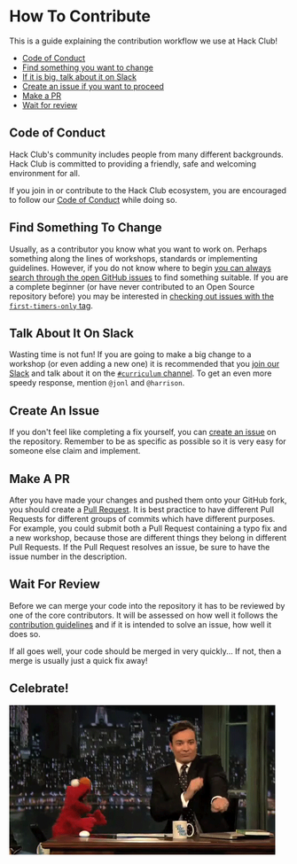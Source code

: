 # How To Contribute

This is a guide explaining the contribution workflow we use at Hack Club!

- [Code of Conduct](#code-of-conduct)
- [Find something you want to change](#find-something-to-change)
- [If it is big, talk about it on Slack](#talk-about-it-on-slack)
- [Create an issue if you want to proceed](#create-an-issue)
- [Make a PR](#make-a-pr)
- [Wait for review](#wait-for-review)

## Code of Conduct

Hack Club's community includes people from many different backgrounds. Hack Club
is committed to providing a friendly, safe and welcoming environment for all.

If you join in or contribute to the Hack Club ecosystem, you are encouraged to
follow our [Code of Conduct](CONDUCT.md) while doing so.

## Find Something To Change

Usually, as a contributor you know what you want to work on. Perhaps something
along the lines of workshops, standards or implementing guidelines. However, if
you do not know where to begin [you can always search through the open GitHub
issues](https://github.com/hackclub/hackclub/issues) to find something suitable.
If you are a complete beginner (or have never contributed to an Open Source
repository before) you may be interested in [checking out issues with the
`first-timers-only` tag](https://github.com/hackclub/hackclub/issues?utf8=%E2%9C%93&q=is%3Aissue+is%3Aopen+label%3Afirst-timers-only).

## Talk About It On Slack

Wasting time is not fun! If you are going to make a big change to a workshop
(or even adding a new one) it is recommended that you
[join our Slack](https://slack.hackclub.io) and talk
about it on the [`#curriculum` channel](https://starthackclub.slack.com/messages/curriculum/).
To get an even more speedy response, mention `@jonl` and `@harrison`.

## Create An Issue

If you don't feel like completing a fix yourself, you can
[create an issue](https://github.com/hackclub/hackclub/issues/new) on the
repository. Remember to be as specific as possible so it is very easy for
someone else claim and implement.

## Make A PR

After you have made your changes and pushed them onto your GitHub
fork, you should create a
[Pull Request](https://help.github.com/articles/using-pull-requests/). It is
best practice to have different Pull Requests for different groups of commits
which have different purposes. For example, you could submit both a Pull
Request containing a typo fix and a new workshop, because those are different
things they belong in different Pull Requests. If the Pull Request resolves an
issue, be sure to have the issue number in the description.

## Wait For Review

Before we can merge your code into the repository it has to be reviewed by one
of the core contributors. It will be assessed on how well it follows the
[contribution guidelines](GUIDELINES.md) and if it is intended to solve an
issue, how well it does so.

If all goes well, your code should be merged in very quickly... If not, then a
merge is usually just a quick fix away!

## Celebrate!

![img/dance.gif](img/dance.gif)
